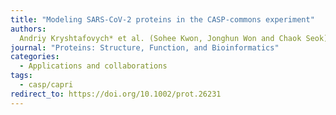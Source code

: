 ```yaml
---
title: "Modeling SARS-CoV-2 proteins in the CASP-commons experiment"
authors:
  Andriy Kryshtafovych* et al. (Sohee Kwon, Jonghun Won and Chaok Seok)
journal: "Proteins: Structure, Function, and Bioinformatics"
categories:
  - Applications and collaborations
tags:
  - casp/capri
redirect_to: https://doi.org/10.1002/prot.26231
---
```

